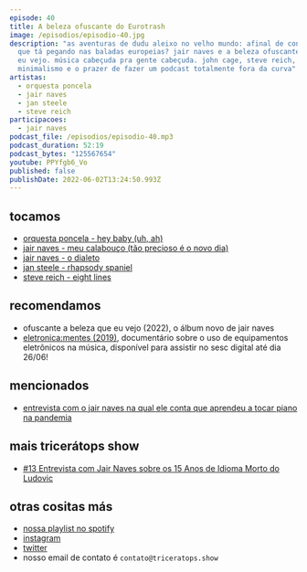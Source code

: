 ```yaml
---
episode: 40
title: A beleza ofuscante do Eurotrash
image: /episodios/episodio-40.jpg
description: "as aventuras de dudu aleixo no velho mundo: afinal de contas, o
  que tá pegando nas baladas europeias? jair naves e a beleza ofuscante do que
  eu vejo. música cabeçuda pra gente cabeçuda. john cage, steve reich,
  minimalismo e o prazer de fazer um podcast totalmente fora da curva"
artistas:
  - orquesta poncela
  - jair naves
  - jan steele
  - steve reich
participacoes:
  - jair naves
podcast_file: /episodios/episodio-40.mp3
podcast_duration: 52:19
podcast_bytes: "125567654"
youtube: PPYfgb6_Vo
published: false
publishDate: 2022-06-02T13:24:50.993Z
---
```

## tocamos
* [orquesta poncela - hey baby (uh, ah)](https://youtu.be/Uce9YAk5QPI)
* [jair naves - meu calabouço (tão precioso é o novo dia)](https://www.youtube.com/watch?v=BwyRIB6n-RI)
* [jair naves - o dialeto](https://www.youtube.com/watch?v=s-PWdNLA4Es)
* [jan steele - rhapsody spaniel](https://www.youtube.com/watch?v=hf8XOBD7G3o)
* [steve reich - eight lines](https://www.youtube.com/watch?v=WgzQcDrX86M)

## recomendamos
* ofuscante a beleza que eu vejo (2022), o álbum novo de jair naves
* [eletronica:mentes (2019)](https://sesc.digital/conteudo/cinema-e-video/cinema-em-casa-com-sesc/eletronica-mentes), documentário sobre o uso de equipamentos eletrônicos na música, disponível para assistir no sesc digital até dia 26/06!

## mencionados
* [entrevista com o jair naves na qual ele conta que aprendeu a tocar piano na pandemia](https://hitsperdidos.com/2022/05/20/jair-naves-ofuscante-a-beleza-que-eu-vejo/)

## mais tricerátops show
* [#13 Entrevista com Jair Naves sobre os 15 Anos de Idioma Morto do Ludovic](https://www.triceratops.show/episodios/13/)

## otras cositas más
* [nossa playlist no spotify](https://open.spotify.com/playlist/0UiztKuga6LmTAxWTsUQdw?si=fb96026bc1994d90)
* [instagram](https://www.instagram.com/triceratops.show/)
* [twitter](https://twitter.com/TriceratopsShow/)
* nosso email de contato é `contato@triceratops.show`
